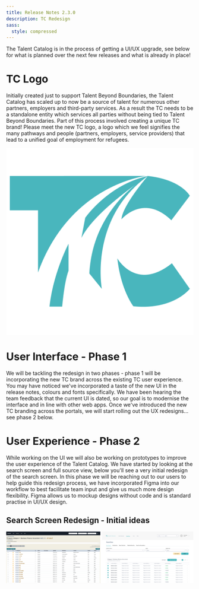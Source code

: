 ```yaml
---
title: Release Notes 2.3.0
description: TC Redesign
sass:
  style: compressed
---
```


The Talent Catalog is in the process of getting a UI/UX upgrade, see below for what is planned over the next few releases and what is already in place!

# TC Logo
Initially created just to support Talent Beyond Boundaries, the Talent Catalog has scaled up to now be a source of talent for 
numerous other partners, employers and third-party services. As a result the TC needs to be a standalone entity which 
services all parties without being tied to Talent Beyond Boundaries. Part of this process involved creating a unique TC brand!
Please meet the new TC logo, a logo which we feel signifies the many pathways and people (partners, employers, service providers)
that lead to a unified goal of employment for refugees.
<div class="card-image-container-narrow">
  <img src="./../assets/images/v230/TCLogo.png" 
        alt="TC Logo" class="card-image">
</div>

# User Interface - Phase 1
We will be tackling the redesign in two phases - phase 1 will be incorporating the new TC brand across the existing TC 
user experience. You may have noticed we've incorporated a taste of the new UI in the release notes, colours and fonts 
specifically. We have been hearing the team feedback that the current UI is dated, so our goal is to modernise the 
interface and in line with other web apps. Once we've introduced the new TC branding across the portals, we will 
start rolling out the UX redesigns... see phase 2 below.

# User Experience - Phase 2
While working on the UI we will also be working on prototypes to improve the user experience of the Talent Catalog. 
We have started by looking at the search screen and full source view, below you'll see a very initial redesign of the 
search screen. In this phase we will be reaching out to our users to help guide this redesign process, we have 
incorporated Figma into our workflow to best facilitate team input and give us much more design flexibility. Figma 
allows us to mockup designs without code and is standard practise in UI/UX design.


## Search Screen Redesign - Initial ideas
<div class="card-image-container">
  <img src="./../assets/images/v230/SearchScreenRedesign.png" 
        alt="TC Logo" class="card-image">
</div>
